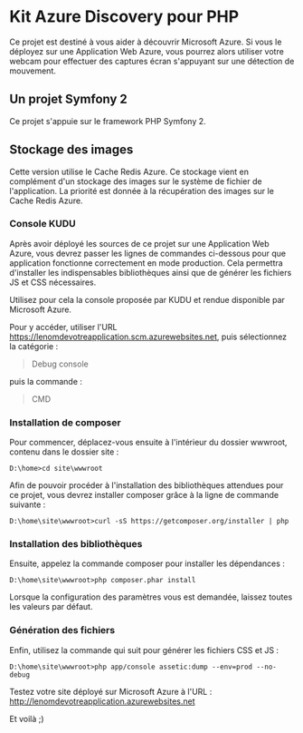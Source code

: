 # Kit Azure Discovery pour PHP

Ce projet est destiné à vous aider à découvrir Microsoft Azure. Si vous le 
déployez sur une Application Web Azure, vous pourrez alors utiliser votre 
webcam pour effectuer des captures écran s'appuyant sur une détection de 
mouvement.

## Un projet Symfony 2

Ce projet s'appuie sur le framework PHP Symfony 2.

## Stockage des images

Cette version utilise le Cache Redis Azure. Ce stockage vient en complément d'un 
stockage des images sur le système de fichier de l'application. La priorité est donnée 
à la récupération des images sur le Cache Redis Azure.

### Console KUDU

Après avoir déployé les sources de ce projet sur une Application Web Azure,
vous devrez passer les lignes de commandes ci-dessous pour que application
fonctionne correctement en mode production. Cela permettra d'installer les 
indispensables bibliothèques ainsi que de générer les fichiers JS et CSS 
nécessaires.

Utilisez pour cela la console proposée par KUDU et rendue disponible par 
Microsoft Azure. 

Pour y accéder, utiliser l'URL https://lenomdevotreapplication.scm.azurewebsites.net, 
puis sélectionnez la catégorie :

> Debug console 

puis la commande :

> CMD

### Installation de composer

Pour commencer, déplacez-vous ensuite à l'intérieur du dossier wwwroot, contenu dans le dossier
site :

```
D:\home>cd site\wwwroot
```

Afin de pouvoir procéder à l'installation des bibliothèques attendues pour 
ce projet, vous devrez installer composer grâce à la ligne de commande suivante :

```
D:\home\site\wwwroot>curl -sS https://getcomposer.org/installer | php
```

### Installation des bibliothèques

Ensuite, appelez la commande composer pour installer les dépendances :

```
D:\home\site\wwwroot>php composer.phar install
```

Lorsque la configuration des paramètres vous est demandée, laissez toutes les valeurs
par défaut.

### Génération des fichiers

Enfin, utilisez la commande qui suit pour générer les fichiers CSS et JS :

```
D:\home\site\wwwroot>php app/console assetic:dump --env=prod --no-debug
```

Testez votre site déployé sur Microsoft Azure à l'URL : http://lenomdevotreapplication.azurewebsites.net

Et voilà ;)
